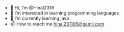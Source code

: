 - 👋 Hi, I’m @Hinal2318
- 👀 I’m interested in learning programming languages
- 🌱 I’m currently learning java
- 📫 How to reach me hinal231105@gamil.com


<!---
Hinal2318/Hinal2318 is a ✨ special ✨ repository because its `README.md` (this file) appears on your GitHub profile.
You can click the Preview link to take a look at your changes.
--->
